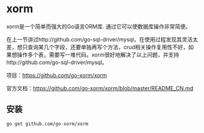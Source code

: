 # xorm

xorm是一个简单而强大的Go语言ORM库. 通过它可以使数据库操作非常简便。

在上一节讲过http://github.com/go-sql-driver/mysql，在使用过程发现其灵活太差，想只查询某几个字段，还要单独再写个方法，crud相关操作复用性不好，如果想操作多个表，需要写一堆代码。xorm很好地解决了以上问题，并支持http://github.com/go-sql-driver/mysql。

项目：https://github.com/go-xorm/xorm

官方文档：https://github.com/go-xorm/xorm/blob/master/README_CN.md



## 安装

```
go get github.com/go-xorm/xorm
```



